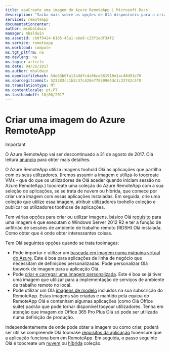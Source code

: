 ```yaml
---
title: aaaCreate uma imagem do Azure RemoteApp | Microsoft Docs
description: "Saiba mais sobre as opções de Olá disponíveis para a criação de imagens para o Azure RemoteApp"
services: remoteapp
documentationcenter: 
author: msmbaldwin
manager: mbaldwin
ms.assetid: cb0f9424-6185-45a1-abe9-c23f1edf34f2
ms.service: remoteapp
ms.workload: compute
ms.tgt_pltfrm: na
ms.devlang: na
ms.topic: article
ms.date: 04/26/2017
ms.author: mbaldwin
ms.openlocfilehash: 54e63b6fa13addfcda96ce581910e1ac48d91e70
ms.sourcegitcommit: 523283cc1b3c37c428e77850964dc1c33742c5f0
ms.translationtype: MT
ms.contentlocale: pt-PT
ms.lasthandoff: 10/06/2017
---
```

# <a name="create-an-azure-remoteapp-image"></a>Criar uma imagem do Azure RemoteApp
> [!IMPORTANT]
> O Azure RemoteApp vai ser descontinuado a 31 de agosto de 2017. Olá leitura [anúncio](https://go.microsoft.com/fwlink/?linkid=821148) para obter mais detalhes.
> 
> 

O Azure RemoteApp utiliza imagens toohold Olá as aplicações que partilha com os seus utilizadores. (Iremos assumir a imagem e utilizá-lo toocreate VMs - que do que os utilizadores de Olá aceder quando iniciam sessão no Azure RemoteApp.) toocreate uma coleção do Azure RemoteApp com a sua seleção de aplicações, se se trata de nuvem ou híbrida, que comece por criar uma imagem com essas aplicações instaladas. Em seguida, crie uma coleção que utilize essa imagem, atribuir utilizadores toohello coleção e publicar os utilizadores toothose de aplicações.

Tem várias opções para criar ou utilizar imagens. básico Olá [requisito](remoteapp-imagereqs.md) para uma imagem é que executam o Windows Server 2012 R2 e ter a função de anfitrião de sessões de ambiente de trabalho remoto (RDSH) Olá instalada. Como obter que é onde obter interessantes coisas.

Tem Olá seguintes opções quando se trata tooimages:

* Pode importar e utilizar um [baseada em imagem numa máquina virtual do Azure](remoteapp-image-on-azurevm.md). Este é boa para aplicações de linha de negócio que necessitam de definições personalizadas. Pode personalizar Olá toowork de imagem para a aplicação Olá.
* Pode [criar e carregar uma imagem personalizada](remoteapp-create-custom-image.md). Este é boa se já tiver uma imagem que utilizar para a implementação de serviços de ambiente de trabalho remoto no local.
* Pode utilizar um Olá [imagens de modelo](remoteapp-images.md) incluídos na sua subscrição do RemoteApp. Estas imagens são criadas e mantido pela equipa do RemoteApp Olá e contenham algumas aplicações (como Olá Office suite) padrão que pode tornar disponível tooyour utilizadores. Tenha em atenção que imagem do Office 365 Pro Plus Olá só pode ser utilizada numa definição de produção.

Independentemente de onde pode obter a imagem ou como criar, poderá ser útil se compreende Olá toomake [requisitos da aplicação](remoteapp-appreqs.md) tooensure que a aplicação funciona bem em RemoteApp. Em seguida, o passo seguinte Olá é toocreate um [nuvem](remoteapp-create-cloud-deployment.md) ou [híbrida](remoteapp-create-hybrid-deployment.md) coleção.

